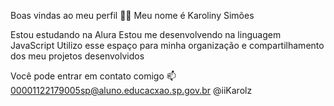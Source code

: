 Boas vindas ao meu perfil 💙💙
Meu nome é Karoliny Simões

Estou estudando na Alura
Estou me desenvolvendo na linguagem JavaScript
Utilizo esse espaço para minha organização e compartilhamento dos meu projetos desenvolvidos

Você pode entrar em contato comigo 📫
00001122179005sp@aluno.educacxao.sp.gov.br 
@iiKarolz
